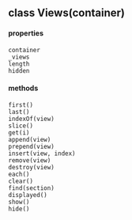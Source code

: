 ## class Views(container)
  #### properties
    container
    _views
    length
    hidden
  #### methods
    first()
    last()
    indexOf(view)
    slice()
    get(i)
    append(view)
    prepend(view)
    insert(view, index)
    remove(view)
    destroy(view)
    each()
    clear()
    find(section)
    displayed()
    show()
    hide()
